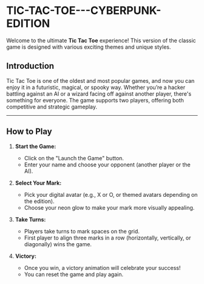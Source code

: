 # TIC-TAC-TOE---CYBERPUNK-EDITION

Welcome to the ultimate **Tic Tac Toe** experience! This version of the classic game is designed with various exciting themes and unique styles.

## **Introduction**

Tic Tac Toe is one of the oldest and most popular games, and now you can enjoy it in a futuristic, magical, or spooky way. Whether you’re a hacker battling against an AI or a wizard facing off against another player, there's something for everyone. The game supports two players, offering both competitive and strategic gameplay.

---

## **How to Play**

1. **Start the Game:**
   - Click on the "Launch the Game" button.
   - Enter your name and choose your opponent (another player or the AI).

2. **Select Your Mark:**
   - Pick your digital avatar (e.g., X or O, or themed avatars depending on the edition).
   - Choose your neon glow to make your mark more visually appealing.

3. **Take Turns:**
   - Players take turns to mark spaces on the grid.
   - First player to align three marks in a row (horizontally, vertically, or diagonally) wins the game.

4. **Victory:**
   - Once you win, a victory animation will celebrate your success!
   - You can reset the game and play again.
